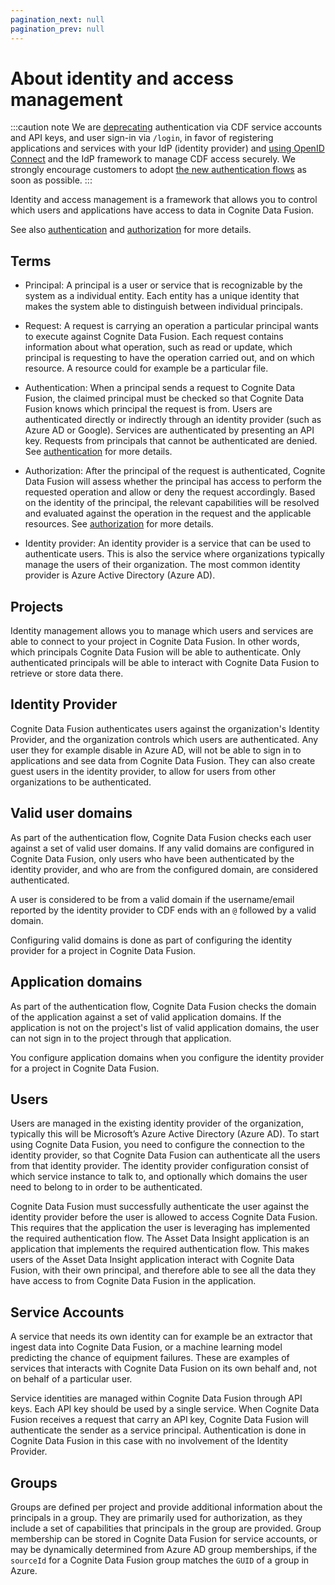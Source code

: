 ```yaml
---
pagination_next: null
pagination_prev: null
---
```


# About identity and access management

:::caution note
We are [deprecating](../../changelog.md#_2021-04-06) authentication via CDF service accounts and API keys, and user sign-in via `/login`, in favor of registering applications and services with your IdP (identity provider) and [using OpenID Connect](../../../cdf/access/index.md) and the IdP framework to manage CDF access securely. We strongly encourage customers to adopt [the new authentication flows](../../../cdf/access/index.md) as soon as possible.
:::

Identity and access management is a framework that allows you to control which users and applications have access to data in Cognite Data Fusion.

See also [authentication](authentication.md) and [authorization](authorization.md) for more details.

## Terms

- Principal:
  A principal is a user or service that is recognizable by the system as a individual entity. Each entity has a unique identity that makes the system able to distinguish between individual principals.

- Request:
  A request is carrying an operation a particular principal wants to execute against Cognite Data Fusion. Each request contains information about what operation, such as read or update, which principal is requesting to have the operation carried out, and on which resource. A resource could for example be a particular file.

- Authentication:
  When a principal sends a request to Cognite Data Fusion, the claimed principal must be checked so that Cognite Data Fusion knows which principal the request is from. Users are authenticated directly or indirectly through an identity provider (such as Azure AD or Google). Services are authenticated by presenting an API key. Requests from principals that cannot be authenticated are denied. See [authentication](authentication.md) for more details.

- Authorization:
  After the principal of the request is authenticated, Cognite Data Fusion will assess whether the principal has access to perform the requested operation and allow or deny the request accordingly. Based on the identity of the principal, the relevant capabilities will be resolved and evaluated against the operation in the request and the applicable resources. See [authorization](authorization.md) for more details.

- Identity provider:
  An identity provider is a service that can be used to authenticate users. This is also the service where organizations typically manage the users of their organization. The most common identity provider is Azure Active Directory (Azure AD).

## Projects

Identity management allows you to manage which users and services are able to connect to your project in Cognite Data Fusion. In other words, which principals Cognite Data Fusion will be able to authenticate. Only authenticated principals will be able to interact with Cognite Data Fusion to retrieve or store data there.

## Identity Provider

Cognite Data Fusion authenticates users against the organization's Identity Provider, and the organization controls which users are authenticated. Any user they for example disable in Azure AD, will not be able to sign in to applications and see data from Cognite Data Fusion. They can also create guest users in the identity provider, to allow for users from other organizations to be authenticated.

## Valid user domains

As part of the authentication flow, Cognite Data Fusion checks each user against a set of valid user domains. If any valid domains are configured in Cognite Data Fusion, only users who have been authenticated by the identity provider, and who are from the configured domain, are considered authenticated.

A user is considered to be from a valid domain if the username/email reported by the identity provider to CDF ends with an `@` followed by a valid domain.

Configuring valid domains is done as part of configuring the identity provider for a project in Cognite Data Fusion.

## Application domains

As part of the authentication flow, Cognite Data Fusion checks the domain of the application against a set of valid application domains. If the application is not on the project's list of valid application domains, the user can not sign in to the project through that application.

You configure application domains when you configure the identity provider for a project in Cognite Data Fusion.

## Users

Users are managed in the existing identity provider of the organization, typically this will be Microsoft’s Azure Active Directory (Azure AD). To start using Cognite Data Fusion, you need to configure the connection to the identity provider, so that Cognite Data Fusion can authenticate all the users from that identity provider. The identity provider configuration consist of which service instance to talk to, and optionally which domains the user need to belong to in order to be authenticated.

Cognite Data Fusion must successfully authenticate the user against the identity provider before the user is allowed to access Cognite Data Fusion. This requires that the application the user is leveraging has implemented the required authentication flow. The Asset Data Insight application is an application that implements the required authentication flow. This makes users of the Asset Data Insight application interact with Cognite Data Fusion, with their own principal, and therefore able to see all the data they have access to from Cognite Data Fusion in the application.

## Service Accounts

A service that needs its own identity can for example be an extractor that ingest data into Cognite Data Fusion, or a machine learning model predicting the chance of equipment failures. These are examples of services that interacts with Cognite Data Fusion on its own behalf and, not on behalf of a particular user.

Service identities are managed within Cognite Data Fusion through API keys. Each API key should be used by a single service. When Cognite Data Fusion receives a request that carry an API key, Cognite Data Fusion will authenticate the sender as a service principal. Authentication is done in Cognite Data Fusion in this case with no involvement of the Identity Provider.

## Groups

Groups are defined per project and provide additional information about the principals in a group. They are primarily used for authorization, as they include a set of capabilities that principals in the group are provided. Group membership can be stored in Cognite Data Fusion for service accounts, or may be dynamically determined from Azure AD group memberships, if the `sourceId` for a Cognite Data Fusion group matches the `GUID` of a group in Azure.
